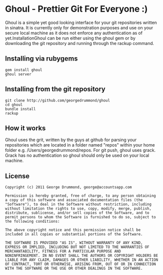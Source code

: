 # Ghoul - Prettier Git For Everyone :)

Ghoul is a simple yet good looking interface for your git repositories written in sinatra. It is currently only for demonstration purposes and use on your secure local machine as it does not enforce any authentication as of yet.InstallationGhoul can be run either using the ghoul gem or by downloading the git repository and running through the rackup command.


## Installing via rubygems

    gem install ghoul
    ghoul server

    
## Installing from the git repository
  
    git clone http://github.com/georgedrummond/ghoul
    cd ghoul
    bundle install
    rackup
 
    
## How it works

Ghoul uses the grit, written by the guys at github for parsing your repositories which are located in a folder named "repos" within your home folder e.g. /Users/georgedrummond/repos. For git push, ghoul uses grack. Grack has no authentication so ghoul should only be used on your local machine.


## License

    Copyright (c) 2011 George Drummond, george@accountsapp.com

    Permission is hereby granted, free of charge, to any person obtaining
    a copy of this software and associated documentation files (the
    "Software"), to deal in the Software without restriction, including
    without limitation the rights to use, copy, modify, merge, publish,
    distribute, sublicense, and/or sell copies of the Software, and to
    permit persons to whom the Software is furnished to do so, subject to
    the following conditions:

    The above copyright notice and this permission notice shall be
    included in all copies or substantial portions of the Software.

    THE SOFTWARE IS PROVIDED "AS IS", WITHOUT WARRANTY OF ANY KIND,
    EXPRESS OR IMPLIED, INCLUDING BUT NOT LIMITED TO THE WARRANTIES OF
    MERCHANTABILITY, FITNESS FOR A PARTICULAR PURPOSE AND
    NONINFRINGEMENT. IN NO EVENT SHALL THE AUTHORS OR COPYRIGHT HOLDERS BE
    LIABLE FOR ANY CLAIM, DAMAGES OR OTHER LIABILITY, WHETHER IN AN ACTION
    OF CONTRACT, TORT OR OTHERWISE, ARISING FROM, OUT OF OR IN CONNECTION
    WITH THE SOFTWARE OR THE USE OR OTHER DEALINGS IN THE SOFTWARE.